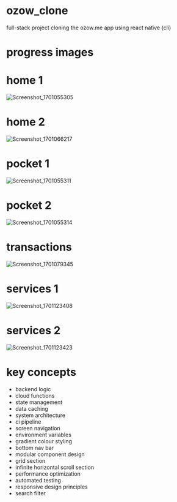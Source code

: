 # ozow_clone
full-stack project cloning the ozow.me app using react native (cli)

# progress images

# home 1
![Screenshot_1701055305](https://github.com/Salim-Ali-94/ozow_clone/assets/75537889/8e478c39-a989-46da-8fd8-4c2720c5fb1f)
# home 2
![Screenshot_1701066217](https://github.com/Salim-Ali-94/ozow_clone/assets/75537889/b37bf068-9ced-45a5-9b7b-4dc5527459bc)
# pocket 1
![Screenshot_1701055311](https://github.com/Salim-Ali-94/ozow_clone/assets/75537889/dfbd5a63-638d-48b3-9933-c587e7d8e4ea)
# pocket 2
![Screenshot_1701055314](https://github.com/Salim-Ali-94/ozow_clone/assets/75537889/641c2ddc-f3f9-442b-958b-7f34c9a8c522)
# transactions
![Screenshot_1701079345](https://github.com/Salim-Ali-94/ozow_clone/assets/75537889/0cec36e4-80b8-4f47-addf-99f7a376f0d5)
# services 1
![Screenshot_1701123408](https://github.com/Salim-Ali-94/ozow_clone/assets/75537889/7eca27c1-0a2e-439f-a0aa-efdb0831f9c7)
# services 2
![Screenshot_1701123423](https://github.com/Salim-Ali-94/ozow_clone/assets/75537889/f153b5d2-d6d9-443a-9077-e292d21a7243)

# key concepts

- backend logic
- cloud functions
- state management
- data caching
- system architecture
- ci pipeline
- screen navigation
- environment variables
- gradient colour styling
- bottom nav bar
- modular component design
- grid section
- infinite horizontal scroll section
- performance optimization
- automated testing
- responsive design principles
- search filter
